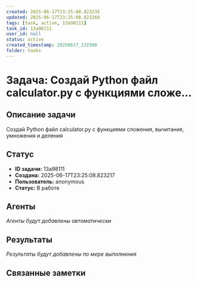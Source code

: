 ```yaml
---
created: 2025-06-17T23:25:08.823235
updated: 2025-06-17T23:25:08.823260
tags: [task, active, 13a98111]
task_id: 13a98111
user_id: null
status: active
created_timestamp: 20250617_232508
folder: tasks
---
```


# Задача: Создай Python файл calculator.py с функциями сложе...

## Описание задачи

Создай Python файл calculator.py с функциями сложения, вычитания, умножения и деления

## Статус
- **ID задачи:** 13a98111
- **Создана:** 2025-06-17T23:25:08.823217
- **Пользователь:** anonymous
- **Статус:** В работе

## Агенты
*Агенты будут добавлены автоматически*

## Результаты
*Результаты будут добавлены по мере выполнения*

## Связанные заметки
